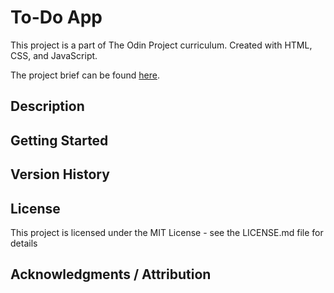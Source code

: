 # To-Do App

This project is a part of The Odin Project curriculum. Created with HTML, CSS, and JavaScript.<br/>

The project brief can be found <a href="https://www.theodinproject.com/lessons/node-path-javascript-todo-list">here</a>.

## Description

## Getting Started

## Version History

## License

This project is licensed under the MIT License - see the LICENSE.md file for details

## Acknowledgments / Attribution
